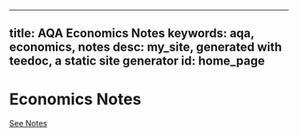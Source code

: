 
---
title: AQA Economics Notes
keywords: aqa, economics, notes
desc: my_site, generated with teedoc, a static site generator
id: home_page
---




<div>
    <h1><span>Economics Notes</span></h1>
</div>
<div id="big_btn_wrapper">
    <a class="btn" href="/notes/">See Notes</a>
</div>

